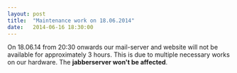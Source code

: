 ```yaml
---
layout: post
title:  "Maintenance work on 18.06.2014"
date:   2014-06-16 18:30:00
---
```


On 18.06.14 from 20:30 onwards our mail-server and website will not be available for approximately 3 hours. This is due to multiple necessary works on our hardware. The **jabberserver won't be affected**.
